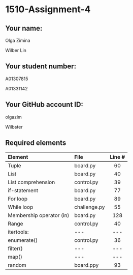 # 1510-Assignment-4

## Your name:
<p>Olga Zimina</p>
<p>Wilber Lin</p>

## Your student number:
<p>A01307815</p>
<p>A01331142</p>

## Your GitHub account ID:
<p>olgazim</p> 
<p>Wilbster</p>


## Required elements

| Element                   | File         | Line # |
|:--------------------------|:-------------|:------:|
| Tuple                     | board.py     |   60   |
| List                      | board.py     |   40   |
| List comprehension        | control.py   |   39   |
| if-statement              | board.py     |   77   |
| For loop                  | board.py     |   89   |
| While loop                | challenge.py |   55   |
| Membership operator (in)  | board.py     |  128   |
| Range                     | control.py   |   40   |
| itertools:                | ---          |  ---   |
| enumerate()               | control.py   |   36   |
| filter()                  | ---          |  ---   |
| map()                     | ---          |  ---   |
| random                    | board.ppy    |   93   |


